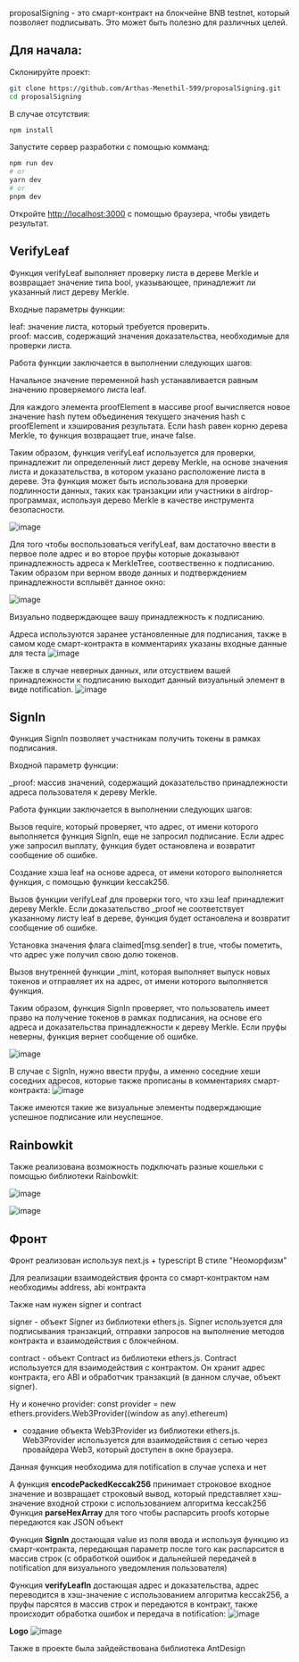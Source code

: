 proposalSigning - это смарт-контракт на блокчейне BNB testnet, который позволяет подписывать. Это может быть полезно для различных целей.

## Для начала:

Склонируйте проект:
```bash
git clone https://github.com/Arthas-Menethil-599/proposalSigning.git
cd proposalSigning
```
В случае отсутствия:
```bash
npm install
```
Запустите сервер разработки с помощью комманд:

```bash
npm run dev
# or
yarn dev
# or
pnpm dev
```

Откройте [http://localhost:3000](http://localhost:3000) с помощью браузера, чтобы увидеть результат.


## VerifyLeaf

Функция verifyLeaf выполняет проверку листа в дереве Merkle и возвращает значение типа bool, указывающее, принадлежит ли указанный лист дереву Merkle.

Входные параметры функции:

leaf: значение листа, который требуется проверить. <br/>
proof: массив, содержащий значения доказательства, необходимые для проверки листа. <br/>

Работа функции заключается в выполнении следующих шагов: <br/>

Начальное значение переменной hash устанавливается равным значению проверяемого листа leaf.

Для каждого элемента proofElement в массиве proof вычисляется новое значение hash путем объединения текущего значения hash с proofElement и хэширования результата.
Если hash равен корню дерева Merkle, то функция возвращает true, иначе false.

Таким образом, функция verifyLeaf используется для проверки, принадлежит ли определенный лист дереву Merkle, на основе значения листа и доказательства, в котором указано расположение листа в дереве. Эта функция может быть использована для проверки подлинности данных, таких как транзакции или участники в airdrop-программах, используя дерево Merkle в качестве инструмента безопасности.

![image](https://user-images.githubusercontent.com/66798677/228098562-54cd1cf7-5a8f-4b87-bf68-91eed4c520ce.png)

Для того чтобы воспользоваться verifyLeaf, вам достаточно ввести в первое поле адрес и во второе пруфы которые доказывают принадлежность адреса к MerkleTree, соотвественно к подписанию. Таким образом при верном вводе данных и подтверждением принадлежности всплывёт данное окно:

![image](https://user-images.githubusercontent.com/66798677/228097066-1bdc9253-3da5-4645-a9a9-05ec26a06520.png)

Визуально подверждающее вашу принадлежность к подписанию.

Адреса используются заранее установленные для подписания, также в самом коде смарт-контракта в комментариях указаны входные данные для теста
![image](https://user-images.githubusercontent.com/66798677/228097259-a93d8fd5-d944-4c3b-848d-fc5dffde7e7b.png)

Также в случае неверных данных, или отсуствием вашей принадлежности к подписанию выходит данный визуальный элемент в виде notification.
![image](https://user-images.githubusercontent.com/66798677/228097454-b3b56daf-211c-4606-9220-729d352fbd2b.png)




## SignIn

Функция SignIn позволяет участникам получить токены в рамках подписания.

Входной параметр функции:

_proof: массив значений, содержащий доказательство принадлежности адреса пользователя к дереву Merkle. <br/>

Работа функции заключается в выполнении следующих шагов: <br/>

Вызов require, который проверяет, что адрес, от имени которого выполняется функция SignIn, еще не запросил подписание. Если адрес уже запросил выплату, функция будет остановлена и возвратит сообщение об ошибке.

Создание хэша leaf на основе адреса, от имени которого выполняется функция, с помощью функции keccak256.

Вызов функции verifyLeaf для проверки того, что хэш leaf принадлежит дереву Merkle. Если доказательство _proof не соответствует указанному листу leaf в дереве, функция будет остановлена и возвратит сообщение об ошибке.

Установка значения флага claimed[msg.sender] в true, чтобы пометить, что адрес уже получил свою долю токенов.

Вызов внутренней функции _mint, которая выполняет выпуск новых токенов и отправляет их на адрес, от имени которого выполняется функция.

Таким образом, функция SignIn проверяет, что пользователь имеет право на получение токенов в рамках подписания, на основе его адреса и доказательства принадлежности к дереву Merkle. Если пруфы неверны, функция вернет сообщение об ошибке.

![image](https://user-images.githubusercontent.com/66798677/228098723-f8c1ba3c-0e90-47c6-a133-f72f6761a36d.png)

В случае с SignIn, нужно ввести пруфы, а именно соседние хеши соседних адресов, которые также прописаны в комментариях смарт-контракта:
![image](https://user-images.githubusercontent.com/66798677/228097748-47663a68-8f88-418f-a571-2a3a65024af4.png)

Также имеются такие же визуальные элементы подверждающие успешное подписание или неуспешное.

## Rainbowkit

Также реализована возможность подключать разные кошельки с помощью библиотеки Rainbowkit:

![image](https://user-images.githubusercontent.com/66798677/228099587-96125644-691e-4b38-a104-96852ea38e8a.png)

![image](https://user-images.githubusercontent.com/66798677/228099711-ea585d5e-f322-4aed-a462-27414902dea9.png)


## Фронт

Фронт реализован используя next.js + typescript
В стиле "Неоморфизм"

Для реализации взаимодействия фронта со смарт-контрактом нам необходимы address, abi контракта

Также нам нужен signer и contract

signer - объект Signer из библиотеки ethers.js. Signer используется для подписывания транзакций, отправки запросов на выполнение методов контракта и взаимодействия с блокчейном.

contract - объект Contract из библиотеки ethers.js. Contract используется для взаимодействия с контрактом. Он хранит адрес контракта, его ABI и обработчик транзакций (в данном случае, объект signer).

Ну и конечно provider:
const provider = new ethers.providers.Web3Provider((window as any).ethereum)
 - создание объекта Web3Provider из библиотеки ethers.js. Web3Provider используется для взаимодействия с сетью через провайдера Web3, который доступен в окне браузера.

Данная функция необходима для notification в случае успеха и нет

A функция **encodePackedKeccak256** принимает строковое входное значение и возвращает строковый вывод, который представляет хэш-значение входной строки с использованием алгоритма keccak256
Функция **parseHexArray** для того чтобы распарсить proofs которые передаются как JSON объект

Функция **SignIn** достающая value из поля ввода и используя функцию из смарт-контракта, передающая параметр после того как распарсится в массив строк (с обработкой ошибок и дальнейшей передачей в notification для визуального уведомления пользователя)

Функция **verifyLeafIn** достающая адрес и доказательства, адрес переводится в хэш-значение с использованием алгоритма keccak256, а пруфы парсятся в массив строк и передаются в контракт, также происходит обработка ошибок и передача в notification:
![image](https://user-images.githubusercontent.com/66798677/228101769-b26dd7db-0e7b-45a8-8372-e34c5614b96b.png)


**Logo**
![image](https://user-images.githubusercontent.com/66798677/228102008-22400081-0cb9-4d17-8236-a1d86c0bb787.png)

Также в проекте была зайдействована библиотека AntDesign
